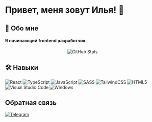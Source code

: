 # Привет, меня зовут Илья! 👋

## 🚀 Обо мне

#### Я начинающий frontend разработчик

<div align="center">
  <img src="https://github-readme-stats.vercel.app/api?username=khanaccount&theme=transparent&show_icons=true" alt="GitHub Stats">
</div>

## 🛠 Навыки

![React](https://img.shields.io/badge/react-%2320232a.svg?style=for-the-badge&logo=react&logoColor=%2361DAFB)
![TypeScript](https://img.shields.io/badge/typescript-%23007ACC.svg?style=for-the-badge&logo=typescript&logoColor=white)
![JavaScript](https://img.shields.io/badge/javascript-%23323330.svg?style=for-the-badge&logo=javascript&logoColor=%23F7DF1E)
![SASS](https://img.shields.io/badge/SASS-hotpink.svg?style=for-the-badge&logo=SASS&logoColor=white)
![TailwindCSS](https://img.shields.io/badge/tailwindcss-%2338B2AC.svg?style=for-the-badge&logo=tailwind-css&logoColor=white)
![HTML5](https://img.shields.io/badge/html5-%23E34F26.svg?style=for-the-badge&logo=html5&logoColor=white)
![Visual Studio Code](https://img.shields.io/badge/Visual%20Studio%20Code-0078d7.svg?style=for-the-badge&logo=visual-studio-code&logoColor=white)
![Windows](https://img.shields.io/badge/Windows-0078D6?style=for-the-badge&logo=windows&logoColor=white)

## Обратная связь

[![Telegram](https://img.shields.io/badge/Telegram-2CA5E0?style=for-the-badge&logo=telegram&logoColor=white)](https://t.me/dostanmenyatyt)
